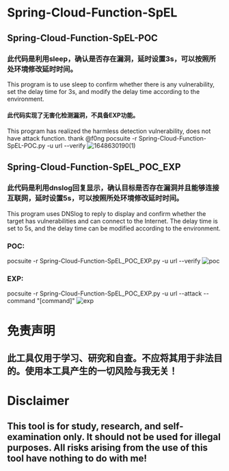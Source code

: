 # Spring-Cloud-Function-SpEL
## Spring-Cloud-Function-SpEL-POC
### 此代码是利用sleep，确认是否存在漏洞，延时设置3s，可以按照所处环境修改延时时间。
This program is to use sleep to confirm whether there is any vulnerability, set the delay time for 3s, and modify the delay time according to the environment.
#### 此代码实现了无害化检测漏洞，不具备EXP功能。
This program has realized the harmless detection vulnerability, does not have attack function.
thank @f0ng
pocsuite -r Spring-Cloud-Function-SpEL-POC.py -u url --verify
![1648630190(1)](https://user-images.githubusercontent.com/54984589/160791484-72da9b49-36c2-41e9-9245-d586a5c74302.png)

## Spring-Cloud-Function-SpEL_POC_EXP
### 此代码是利用dnslog回复显示，确认目标是否存在漏洞并且能够连接互联网，延时设置5s，可以按照所处环境修改延时时间。
This program uses DNSlog to reply to display and confirm whether the target has vulnerabilities and can connect to the Internet. The delay time is set to 5s, and the delay time can be modified according to the environment.
### POC:
pocsuite -r Spring-Cloud-Function-SpEL_POC_EXP.py -u url --verify
![poc](https://user-images.githubusercontent.com/54984589/160617916-6e1a6daa-eade-4579-a2ec-79069d015c55.gif)
### EXP:
pocsuite -r Spring-Cloud-Function-SpEL_POC_EXP.py -u url --attack --command "[command]"
![exp](https://user-images.githubusercontent.com/54984589/160618090-3c9aa365-11b5-49e1-969b-e74463ee2a47.gif)
# 免责声明
## 此工具仅用于学习、研究和自查。不应将其用于非法目的。使用本工具产生的一切风险与我无关！
# Disclaimer
## This tool is for study, research, and self-examination only. It should not be used for illegal purposes. All risks arising from the use of this tool have nothing to do with me!

